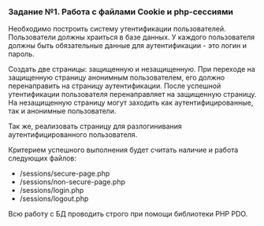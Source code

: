 ### Задание №1. Работа с файлами Cookie и php-сессиями

Необходимо построить систему утентификации пользователей. Пользователи должны
храиться в базе данных. У каждого пользователя должны быть обязательные данные для
аутентификации - это логин и пароль.

Создать две страницы: защищенную и незащищенную. При переходе на защищенную страницу
анонимным пользователем, его должно перенаправить на страницу аутентификации. После 
успешной  утентификации пользователя перенаправляет на защищенную страницу. На 
незащищенную страницу могут заходить как аутентифицированные, так и анонимные 
пользователи.

Так же, реализовать страницу для разлогинивания аутентифицированного пользователя. 

Критерием успешного выполнения будет считать наличие и работа следующих файлов:

- /sessions/secure-page.php
- /sessions/non-secure-page.php
- /sessions/login.php
- /sessions/logout.php

Всю работу с БД проводить строго при помощи библиотеки PHP PDO. 